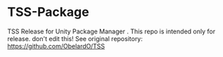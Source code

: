 # TSS-Package
TSS Release for Unity Package Manager
.
This repo is intended only for release. don't edit this! See original repository: https://github.com/ObelardO/TSS
